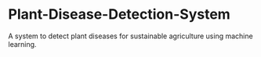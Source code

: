 # Plant-Disease-Detection-System
A system to detect plant diseases for sustainable agriculture using machine learning.
